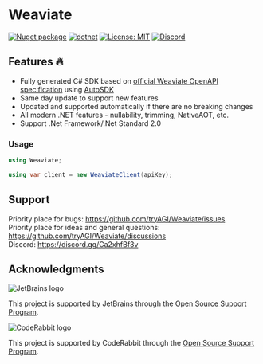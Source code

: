 # Weaviate

[![Nuget package](https://img.shields.io/nuget/vpre/Weaviate)](https://www.nuget.org/packages/Weaviate/)
[![dotnet](https://github.com/tryAGI/Weaviate/actions/workflows/dotnet.yml/badge.svg?branch=main)](https://github.com/tryAGI/Weaviate/actions/workflows/dotnet.yml)
[![License: MIT](https://img.shields.io/github/license/tryAGI/Weaviate)](https://github.com/tryAGI/Weaviate/blob/main/LICENSE.txt)
[![Discord](https://img.shields.io/discord/1115206893015662663?label=Discord&logo=discord&logoColor=white&color=d82679)](https://discord.gg/Ca2xhfBf3v)

## Features 🔥
- Fully generated C# SDK based on [official Weaviate OpenAPI specification](https://raw.githubusercontent.com/Weaviate/assemblyai-api-spec/main/openapi.yml) using [AutoSDK](https://github.com/HavenDV/AutoSDK)
- Same day update to support new features
- Updated and supported automatically if there are no breaking changes
- All modern .NET features - nullability, trimming, NativeAOT, etc.
- Support .Net Framework/.Net Standard 2.0

### Usage
```csharp
using Weaviate;

using var client = new WeaviateClient(apiKey);
```

## Support

Priority place for bugs: https://github.com/tryAGI/Weaviate/issues  
Priority place for ideas and general questions: https://github.com/tryAGI/Weaviate/discussions  
Discord: https://discord.gg/Ca2xhfBf3v  

## Acknowledgments

![JetBrains logo](https://resources.jetbrains.com/storage/products/company/brand/logos/jetbrains.png)

This project is supported by JetBrains through the [Open Source Support Program](https://jb.gg/OpenSourceSupport).

![CodeRabbit logo](https://opengraph.githubassets.com/1c51002d7d0bbe0c4fd72ff8f2e58192702f73a7037102f77e4dbb98ac00ea8f/marketplace/coderabbitai)

This project is supported by CodeRabbit through the [Open Source Support Program](https://github.com/marketplace/coderabbitai).
